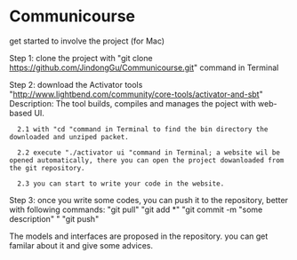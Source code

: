 # Communicourse

get started to involve the project (for Mac)

Step 1: clone the project with   "git clone https://github.com/JindongGu/Communicourse.git"  command in Terminal

Step 2:  download the Activator tools "http://www.lightbend.com/community/core-tools/activator-and-sbt"
         Description: The tool builds, compiles and manages the poject with web-based UI.

      2.1 with "cd "command in Terminal to find the bin directory the downloaded and unziped packet.

      2.2 execute "./activator ui "command in Terminal; a website wil be opened automatically, there you can open the project dowanloaded from the git repository.

      2.3 you can start to write your code in the website.

Step 3: once you write some codes, you can push it to the repository, better with following commands:
      "git pull"
      "git add *"
      "git commit -m  "some description" "
      "git push"

The models and interfaces are proposed in the repository. you can get familar about it and give some advices.
